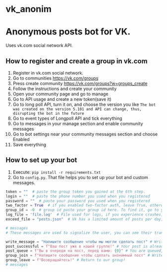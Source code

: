 # vk_anonim

Anonymous posts bot for VK.
===========

Uses vk.com social network API. 

## How to register and create a group in vk.com
1) Register in vk.com social network.
2) Go to communities https://vk.com/groups
3) Press create community https://vk.com/groups?w=groups_create
4) Follow the instructions and create your community
5) Open your community page and go to manage
6) Go to API usage and create a new token(save it)
7) Go to long poll API, turn it on, and choose the version you like ```The bot was created on the version 5.101 and API can change, thus, disrupting the bot in the future```
8) Go to event types of Longpoll API and tick everything
9) Go to messages in your manage section and enable community messages
10) Go to bot settings near your community messages section and choose Enabled
11) Save everything
## How to set up your bot 
1) Execute: ```pip install -r requirements.txt```
2) Go to ```config.py```. That file helps you to set up your bot and custom messages.
```python
token = ""  # paste the group token you gained at the 6th step.
login = ""  # paste the phone number you used when you registered
password = ""  # paste your password you used when you registered
two_factor = True  # if you enabled two-factor auth, leave True, otherwise False
group_id = -0  # group id paste your group id here. To find it, go to your community page(https://vk.com/club0000000) and copy only the numbers in the URL.
log_file = 'file.log'  # File used for logs, if you experience crashes, go here and find the problem. You can change the name if you want to.
exceed_file = "posts.json"  # Vk has a limited amount of posts per day, if your users send you more than the limit says, all posts will be saved here and posted the next day.

# messages
# These messages are used to signalize the user, you can see their translations after the # sign. If you want to change them, you can do it.

write_message = "Напишите сообщение чтобы мы могли сделать пост" # Write the message, so we can post it
post_successful = f"Ваш пост уже в нашей группе!" # Your post is already in our group!
post_queue = f"Вы в очереди на пост, перед вами: {0}" # You are queued, your number is {0}
group_join = f"Напишите сообщение чтобы сделать анонимный пост" # Write the message, to create an anonymous post.
group_leave = f"Возвращайтесь!" # Return to our group!
# messages
```
